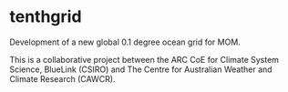 # tenthgrid
Development of a new global 0.1 degree ocean grid for MOM.

This is a collaborative project between the ARC CoE for Climate System Science, BlueLink (CSIRO) 
and The Centre for Australian Weather and Climate Research (CAWCR).
